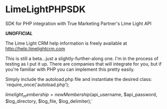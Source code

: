 LimeLightPHPSDK
===============

SDK for PHP integration with True Marketing Partner's Lime Light API

***UNOFFICIAL***

The Lime Light CRM help information is freely available at http://help.limelightcrm.com

This is still a beta...just a slightly-further-along one. I'm in the process of testing as I put it up. There are companies that will integrate for you, but if you're familiar with PHP you can implement this pretty easily.

Simply include the autoload.php file and instantiate the desired class:
`require_once('autoload.php');

$limelight_membership = new Membership($api_username, $api_password, $log_directory, $log_file, $log_delimiter);`
